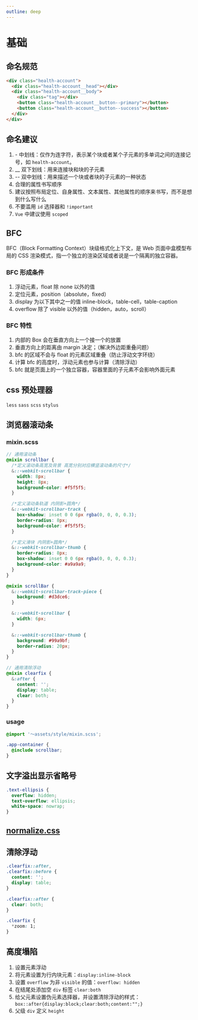 ```yaml
---
outline: deep
---
```


# 基础

## 命名规范

```html
<div class="health-account">
  <div class="health-account__head"></div>
  <div class="health-account__body">
    <div class="tag"></div>
    <button class="health-account__button--primary"></button>
    <button class="health-account__button--success"></button>
  </div>
</div>
```

## 命名建议

1. \- 中划线：仅作为连字符，表示某个块或者某个子元素的多单词之间的连接记号，如 `health-account`。
2. \_\_ 双下划线：用来连接块和块的子元素
3. -- 双中划线：用来描述一个块或者块的子元素的一种状态
4. 合理的属性书写顺序
5. 建议按照布局定位、自身属性、文本属性、其他属性的顺序来书写，而不是想到什么写什么
6. 不要滥用 `id` 选择器和 `!important`
7. `Vue` 中建议使用 `scoped`

## BFC

BFC（Block Formatting Context）块级格式化上下文，是 Web 页面中盒模型布局的 CSS 渲染模式，指一个独立的渲染区域或者说是一个隔离的独立容器。

### BFC 形成条件

1. 浮动元素，float 除 none 以外的值
2. 定位元素，position（absolute，fixed）
3. display 为以下其中之一的值 inline-block，table-cell，table-caption
4. overflow 除了 visible 以外的值（hidden，auto，scroll）

### BFC 特性

1. 内部的 Box 会在垂直方向上一个接一个的放置
2. 垂直方向上的距离由 margin 决定；（解决外边距重叠问题）
3. bfc 的区域不会与 float 的元素区域重叠（防止浮动文字环绕）
4. 计算 bfc 的高度时，浮动元素也参与计算（清除浮动）
5. bfc 就是页面上的一个独立容器，容器里面的子元素不会影响外面元素

## css 预处理器

`less` `sass` `scss` `stylus`

## 浏览器滚动条

### mixin.scss

```scss
// 通用滚动条
@mixin scrollbar {
  /*定义滚动条高宽及背景 高宽分别对应横竖滚动条的尺寸*/
  &::-webkit-scrollbar {
    width: 8px;
    height: 8px;
    background-color: #f5f5f5;
  }

  /*定义滚动条轨道 内阴影+圆角*/
  &::-webkit-scrollbar-track {
    box-shadow: inset 0 0 6px rgba(0, 0, 0, 0.3);
    border-radius: 8px;
    background-color: #f5f5f5;
  }

  /*定义滑块 内阴影+圆角*/
  &::-webkit-scrollbar-thumb {
    border-radius: 8px;
    box-shadow: inset 0 0 6px rgba(0, 0, 0, 0.3);
    background-color: #a9a9a9;
  }
}

@mixin scrollBar {
  &::-webkit-scrollbar-track-piece {
    background: #d3dce6;
  }

  &::-webkit-scrollbar {
    width: 6px;
  }

  &::-webkit-scrollbar-thumb {
    background: #99a9bf;
    border-radius: 20px;
  }
}

// 通用清除浮动
@mixin clearfix {
  &:after {
    content: '';
    display: table;
    clear: both;
  }
}
```

### usage

```scss
@import '～assets/style/mixin.scss';

.app-container {
  @include scrollbar;
}
```

## 文字溢出显示省略号

```css
.text-ellipsis {
  overflow: hidden;
  text-overflow: ellipsis;
  white-space: nowrap;
}
```

## [normalize.css](https://necolas.github.io/normalize.css/8.0.1/normalize.css)

## 清除浮动

```css
.clearfix::after,
.clearfix::before {
  content: '';
  display: table;
}

.clearfix::after {
  clear: both;
}

.clearfix {
  *zoom: 1;
}
```

## 高度塌陷

1. 设置元素浮动
2. 将元素设置为行内块元素：`display:inline-block`
3. 设置 `overflow` 为非 `visible` 的值：`overflow: hidden`
4. 在结尾处添加空 `div` 标签 `clear:both`
5. 给父元素设置伪元素选择器，并设置清除浮动的样式：`box::after{display:block;clear:both;content:"";}`
6. 父级 `div` 定义 `height`
